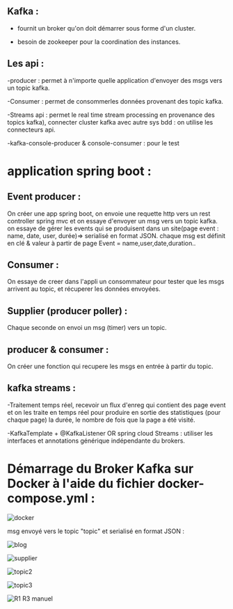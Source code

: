 

## Kafka : 
- fournit un broker qu'on doit démarrer sous forme d'un cluster.

- besoin de zookeeper pour la coordination des instances.

## Les api :

-producer : permet à n'importe quelle application d'envoyer des msgs vers un topic kafka.

-Consumer : permet de consommerles données provenant des topic kafka.

-Streams api : permet le real time stream processing en provenance des topics kafka), connecter cluster kafka avec autre sys bdd : on utilise les connecteurs api.

-kafka-console-producer & console-consumer : pour le test

# application spring boot :

## Event producer : 

On créer une app spring boot, on envoie une requette http vers un rest controller spring mvc et on essaye d'envoyer un msg vers un topic kafka. on essaye de gérer les events qui se produisent dans un site(page event : name, date, user, durée)=> serialisé en format JSON.
chaque msg est définit en clé & valeur à partir de page Event = name,user,date,duration..

## Consumer :

On essaye de creer dans l'appli un consommateur pour tester que les msgs arrivent au topic, et récuperer les données envoyées.

## Supplier (producer poller) : 

Chaque seconde on envoi un msg (timer) vers un topic.

## producer & consumer : 

On créer une fonction qui recupere les msgs en entrée à partir du topic.

## kafka streams :

-Traitement temps réel,  recevoir un flux d'enreg qui contient des page event et on les traite en temps réel pour produire en sortie des statistiques (pour chaque page) la durée,
le nombre de fois que la page a été visité.

-KafkaTemplate + @KafkaListener OR spring cloud Streams : utiliser les interfaces et annotations générique indépendante du brokers.

# Démarrage du Broker Kafka sur Docker à l'aide du fichier docker-compose.yml :

![docker](https://user-images.githubusercontent.com/105390951/213135829-469be7f6-157c-4445-9772-03a7ebff8411.PNG)

msg envoyé vers le topic "topic" et serialisé en format JSON :

![blog](https://user-images.githubusercontent.com/105390951/213136068-40987a81-915c-4bfc-80a3-07ccb96f4224.PNG)

![supplier](https://user-images.githubusercontent.com/105390951/213136851-cd98d1f0-6b9e-44ca-a657-c59958965572.PNG)

![topic2](https://user-images.githubusercontent.com/105390951/213137878-51f6c439-f8f6-4d53-bd6d-48fdf04a0603.PNG)

![topic3](https://user-images.githubusercontent.com/105390951/213137986-640c1c65-8856-4824-a4cb-372876d51df8.PNG)

![R1 R3 manuel](https://user-images.githubusercontent.com/105390951/213138165-1289af02-bfb9-4ad9-a183-28b83b8c3c10.PNG)
